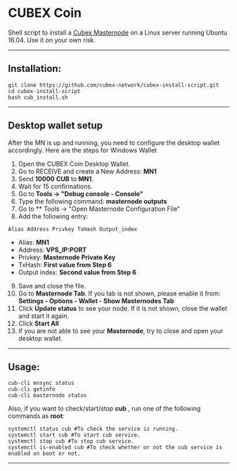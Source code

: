# CUBEX Coin
Shell script to install a [Cubex Masternode](https://discord.gg/QHjwumq) on a Linux server running Ubuntu 16.04. Use it on your own risk.

***
## Installation:
```
git clone https://github.com/cubex-network/cubex-install-script.git
cd cubex-install-script
bash cub_install.sh 
```
***

## Desktop wallet setup

After the MN is up and running, you need to configure the desktop wallet accordingly. Here are the steps for Windows Wallet
1. Open the CUBEX Coin Desktop Wallet.
2. Go to RECEIVE and create a New Address: **MN1**
3. Send **10000** **CUB** to **MN1**.
4. Wait for 15 confirmations.
5. Go to **Tools -> "Debug console - Console"**
6. Type the following command: **masternode outputs**
7. Go to  ** Tools -> "Open Masternode Configuration File"
8. Add the following entry:
```
Alias Address Privkey TxHash Output_index
```
* Alias: **MN1**
* Address: **VPS_IP:PORT**
* Privkey: **Masternode Private Key**
* TxHash: **First value from Step 6**
* Output index:  **Second value from Step 6**
9. Save and close the file.
10. Go to **Masternode Tab**. If you tab is not shown, please enable it from: **Settings - Options - Wallet - Show Masternodes Tab**
11. Click **Update status** to see your node. If it is not shown, close the wallet and start it again.
10. Click **Start All**
11. If you are not able to see your **Masternode**, try to close and open your desktop wallet.

***

## Usage:

```
cub-cli mnsync status
cub-cli getinfo
cub-cli masternode status
```

Also, if you want to check/start/stop **cub** , run one of the following commands as **root**:

```
systemctl status cub #To check the service is running.
systemctl start cub #To start cub service.
systemctl stop cub #To stop cub service.
systemctl is-enabled cub #To check whether or not the cub service is enabled on boot or not.
```

***
